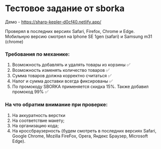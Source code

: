 # Тестовое задание от sborka
Демо - https://sharp-kepler-d0cf40.netlify.app/

Проверял в последних версиях Safari, Firefox, Chrome и Edge. Мобильную версию смотрел на Iphone SE 1gen (safari) и Samsung m31 (chrome)

### Требования по механике:
1. Возможность добавлять и удалять товары из корзины ✅
1. Возможность изменять количество товаров ✅
1. Сумма товаров должна корректно считаться ✅
1. Налог и сумма доставки всегда фиксированы ✅
1. По промокоду SBORKA применяется скидка 15%. Также добавил промокод 99% ✅


### На что обратим внимание при проверке:
1. На аккуратность верстки
1. На соответствие макету;
1. На организацию кода;
1. На кроссбраузерность (будем смотреть в последних версиях Safari, Google Chrome, Mozilla FireFox, Opera, Яндекс Браузер, Microsoft Edge).
